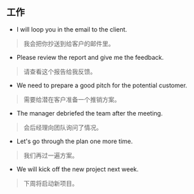 ## 工作
- I will loop you in the email to the client.
> 我会把你抄送到给客户的邮件里。

- Please review the report and give me the feedback.
> 请查看这个报告给我反馈。

- We need to prepare a good pitch for the potential customer.
> 需要给潜在客户准备一个推销方案。

- The manager debriefed the team after the meeting.
> 会后经理向团队询问了情况。

- Let's go through the plan one more time.
> 我们再过一遍方案。

- We will kick off the new project next week.
> 下周将启动新项目。
